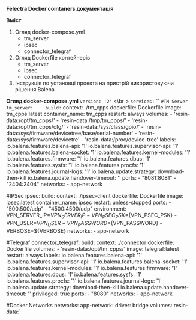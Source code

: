 **Felectra Docker cointaners документація**

**Вміст**
1. Огляд docker-compose.yml
   - tm_server
   - ipsec
   - connector_telegraf
2. Огляд Dockerfile контейнерів
   - tm_server
   - ipsec
   - connector_telegraf
3. Інструкція по установці проекта на пристрій використовуючи рішення Balena

**Огляд docker-compose.yml**
`version: '2'` <\br >
`services:`
``
`#TM Server`
`  tm_server:`
`    build:`
      context: ./tm_cpps
      dockerfile: Dockerfile
    image: tm_cpps:latest
    container_name: tm_cpps
    restart: always
    volumes:
      - 'resin-data:/opt/tm_cpps/'
      - 'resin-data:/tmp/tm_cpps/'
      - 'resin-data:/opt/tm_cpps/cfg/'
      - 'resin-data:/sys/class/gpio/'
      - 'resin-data:/sys/firmware/devicetree/base/serial-number'
      - 'resin-data:/sys/firmware/devicetre'
      - 'resin-data:/proc/device-tree'
    labels:
      io.balena.features.balena-api: '1'
      io.balena.features.supervisor-api: '1'
      io.balena.features.balena-socket: '1'
      io.balena.features.kernel-modules: '1'
      io.balena.features.firmware: '1'
      io.balena.features.dbus: '1'
      io.balena.features.sysfs: '1'
      io.balena.features.procfs: '1'
      io.balena.features.journal-logs: '1'
      io.balena.update.strategy: download-then-kill
      io.balena.update.handover-timeout: ''
    ports:
      - "8081:8081"
      - "2404:2404"
    networks:
      - app-network

#IPSec
  ipsec:
    build:
      context: ./ipsec-client
      dockerfile: Dockerfile
    image: ipsec:latest
    container_name: ipsec
    restart: unless-stopped
    ports:
      - "500:500/udp"
      - "4500:4500/udp"
    environment:
      - VPN_SERVER_IP=${VPN_SERVER_IP}
      - VPN_PSEC_PSK=${VPN_PSEC_PSK}
      - VPN_USER=${VPN_USER}
      - VPN_PASSWORD=${VPN_PASSWORD}
      - VERBOSE=${VERBOSE}
    networks:
      - app-network

#Telegraf
  connector_telegraf:
    build:
      context: ./connector
      dockerfile: Dockerfile
    volumes:
      - 'resin-data:/opt/tm_cpps/'
    image: telegraf:latest
    restart: always
    labels:
      io.balena.features.balena-api: '1'
      io.balena.features.supervisor-api: '1'
      io.balena.features.balena-socket: '1'
      io.balena.features.kernel-modules: '1'
      io.balena.features.firmware: '1'
      io.balena.features.dbus: '1'
      io.balena.features.sysfs: '1'
      io.balena.features.procfs: '1'
      io.balena.features.journal-logs: '1'
      io.balena.update.strategy: download-then-kill
      io.balena.update.handover-timeout: ''
    privileged: true 
    ports:
      - "8080" 
    networks:
      - app-network

#Docker Networks
networks:
  app-network:
    driver: bridge
volumes:
    resin-data:`
